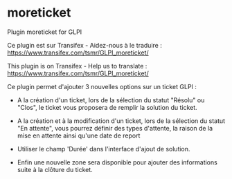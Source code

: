 # moreticket
Plugin moreticket for GLPI

Ce plugin est sur Transifex - Aidez-nous à le traduire :
https://www.transifex.com/tsmr/GLPI_moreticket/

This plugin is on Transifex - Help us to translate :
https://www.transifex.com/tsmr/GLPI_moreticket/

Ce plugin permet d'ajouter 3 nouvelles options sur un ticket GLPI :

* A la création d'un ticket, lors de la sélection du statut "Résolu" ou "Clos", le ticket vous proposera de remplir la solution du ticket.

* A la création et à la modification d'un ticket, lors de la sélection du statut "En attente", vous pourrez définir des types d'attente, la raison de la mise en attente ainsi qu'une date de report

* Utiliser le champ 'Durée' dans l'interface d'ajout de solution.

* Enfin une nouvelle zone sera disponible pour ajouter des informations suite à la clôture du ticket.

